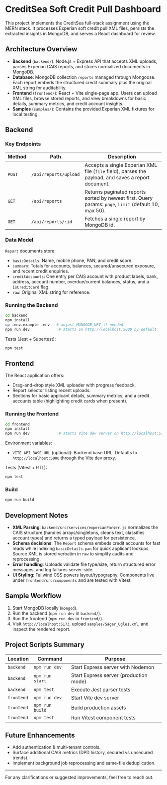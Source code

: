 # CreditSea Soft Credit Pull Dashboard

This project implements the CreditSea full-stack assignment using the MERN stack. It processes Experian soft credit pull XML files, persists the extracted insights in MongoDB, and serves a React dashboard for review.

## Architecture Overview

- **Backend** (`backend/`): Node.js + Express API that accepts XML uploads, parses Experian CAIS reports, and stores normalized documents in MongoDB.
- **Database**: MongoDB collection `reports` managed through Mongoose. Each report embeds the structured credit summary plus the original XML string for auditability.
- **Frontend** (`frontend/`): React + Vite single-page app. Users can upload XML files, browse stored reports, and view breakdowns for basic details, summary metrics, and credit account insights.
- **Samples** (`samples/`): Contains the provided Experian XML fixtures for local testing.

## Backend

### Key Endpoints

| Method | Path                  | Description                                                                                           |
| ------ | --------------------- | ----------------------------------------------------------------------------------------------------- |
| `POST` | `/api/reports/upload` | Accepts a single Experian XML file (`file` field), parses the payload, and saves a report document.   |
| `GET`  | `/api/reports`        | Returns paginated reports sorted by newest first. Query params: `page`, `limit` (default 10, max 50). |
| `GET`  | `/api/reports/:id`    | Fetches a single report by MongoDB id.                                                                |

### Data Model

`Report` documents store:

- `basicDetails`: Name, mobile phone, PAN, and credit score.
- `summary`: Totals for accounts, balances, secured/unsecured exposure, and recent credit enquiries.
- `creditAccounts`: One entry per CAIS account with product labels, bank, address, account number, overdue/current balances, status, and a `isCreditCard` flag.
- `raw`: Original XML string for reference.

### Running the Backend

```bash
cd backend
npm install
cp .env.example .env   # adjust MONGODB_URI if needed
npm run dev             # starts on http://localhost:5000 by default
```

Tests (Jest + Supertest):

```bash
npm test
```

## Frontend

The React application offers:

- Drag-and-drop style XML uploader with progress feedback.
- Report selector listing recent uploads.
- Sections for basic applicant details, summary metrics, and a credit accounts table (highlighting credit cards when present).

### Running the Frontend

```bash
cd frontend
npm install
npm run dev             # starts Vite dev server on http://localhost:5173
```

Environment variables:

- `VITE_API_BASE_URL` (optional): Backend base URL. Defaults to `http://localhost:5000` through the Vite dev proxy.

Tests (Vitest + RTL):

```bash
npm test
```

### Build

```bash
npm run build
```

## Development Notes

- **XML Parsing**: `backend/src/services/experianParser.js` normalizes the CAIS structure (handles arrays/singletons, cleans text, classifies account types) and returns a typed payload for persistence.
- **Schema decisions**: The `Report` schema embeds credit accounts for fast reads while indexing `basicDetails.pan` for quick applicant lookups. Source XML is stored verbatim in `raw` to simplify audits and reprocessing.
- **Error handling**: Uploads validate file type/size, return structured error messages, and log failures server-side.
- **UI Styling**: Tailwind CSS powers layout/typography. Components live under `frontend/src/components` and are tested with Vitest.

## Sample Workflow

1. Start MongoDB locally (`mongod`).
2. Run the backend (`npm run dev` in `backend/`).
3. Run the frontend (`npm run dev` in `frontend/`).
4. Visit `http://localhost:5173`, upload `samples/Sagar_Ugle1.xml`, and inspect the rendered report.

## Project Scripts Summary

| Location   | Command         | Purpose                                |
| ---------- | --------------- | -------------------------------------- |
| `backend`  | `npm run dev`   | Start Express server with Nodemon      |
| `backend`  | `npm run start` | Start Express server (production mode) |
| `backend`  | `npm test`      | Execute Jest parser tests              |
| `frontend` | `npm run dev`   | Start Vite dev server                  |
| `frontend` | `npm run build` | Build production assets                |
| `frontend` | `npm test`      | Run Vitest component tests             |

## Future Enhancements

- Add authentication & multi-tenant controls.
- Surface additional CAIS metrics (DPD history, secured vs unsecured trends).
- Implement background job reprocessing and same-file deduplication.

---

For any clarifications or suggested improvements, feel free to reach out.
